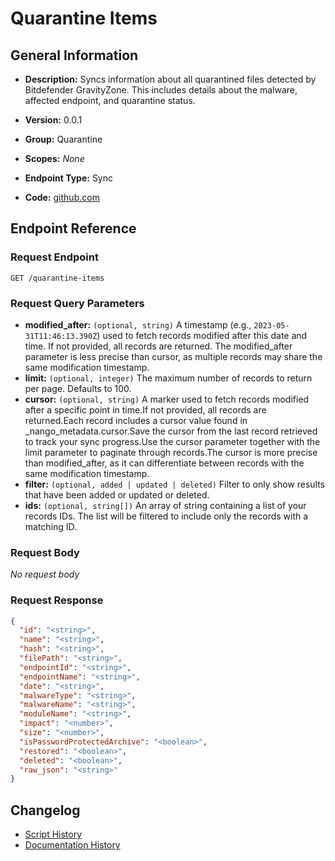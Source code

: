 <!-- BEGIN GENERATED CONTENT -->
# Quarantine Items

## General Information

- **Description:** Syncs information about all quarantined files detected by Bitdefender GravityZone.
This includes details about the malware, affected endpoint, and quarantine status.

- **Version:** 0.0.1
- **Group:** Quarantine
- **Scopes:** _None_
- **Endpoint Type:** Sync
- **Code:** [github.com](https://github.com/NangoHQ/integration-templates/tree/main/integrations/bitdefender/syncs/quarantine-items.ts)


## Endpoint Reference

### Request Endpoint

`GET /quarantine-items`

### Request Query Parameters

- **modified_after:** `(optional, string)` A timestamp (e.g., `2023-05-31T11:46:13.390Z`) used to fetch records modified after this date and time. If not provided, all records are returned. The modified_after parameter is less precise than cursor, as multiple records may share the same modification timestamp.
- **limit:** `(optional, integer)` The maximum number of records to return per page. Defaults to 100.
- **cursor:** `(optional, string)` A marker used to fetch records modified after a specific point in time.If not provided, all records are returned.Each record includes a cursor value found in _nango_metadata.cursor.Save the cursor from the last record retrieved to track your sync progress.Use the cursor parameter together with the limit parameter to paginate through records.The cursor is more precise than modified_after, as it can differentiate between records with the same modification timestamp.
- **filter:** `(optional, added | updated | deleted)` Filter to only show results that have been added or updated or deleted.
- **ids:** `(optional, string[])` An array of string containing a list of your records IDs. The list will be filtered to include only the records with a matching ID.

### Request Body

_No request body_

### Request Response

```json
{
  "id": "<string>",
  "name": "<string>",
  "hash": "<string>",
  "filePath": "<string>",
  "endpointId": "<string>",
  "endpointName": "<string>",
  "date": "<string>",
  "malwareType": "<string>",
  "malwareName": "<string>",
  "moduleName": "<string>",
  "impact": "<number>",
  "size": "<number>",
  "isPasswordProtectedArchive": "<boolean>",
  "restored": "<boolean>",
  "deleted": "<boolean>",
  "raw_json": "<string>"
}
```

## Changelog

- [Script History](https://github.com/NangoHQ/integration-templates/commits/main/integrations/bitdefender/syncs/quarantine-items.ts)
- [Documentation History](https://github.com/NangoHQ/integration-templates/commits/main/integrations/bitdefender/syncs/quarantine-items.md)

<!-- END  GENERATED CONTENT -->

